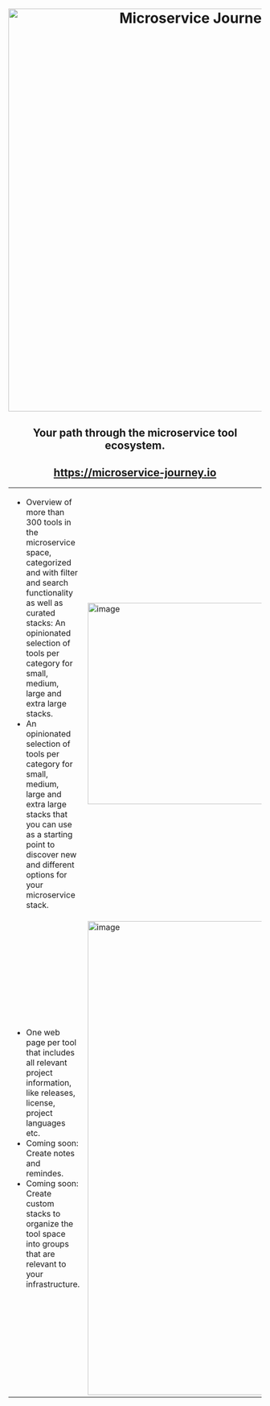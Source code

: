 <h1 align="center">
    <a href="https://microservice-journey.io/" target="_blank">
        <img width="800" alt="Microservice Journey Logo" src="https://github.com/user-attachments/assets/bd3ea414-89fe-4c22-b44e-853fa6e09f97" />
    </a>
</h1>

<h2 align="center">Your path through the microservice tool ecosystem.</h2>

<h2 align="center">
    <a href="https://microservice-journey.io/" target="_blank">
        https://microservice-journey.io
    </a>
</h2>

<table border="0">
    <tr>
        <td width="50%">
            <ul>
                <li>Overview of more than 300 tools in the microservice space, categorized and with filter and search functionality as well as curated stacks: An opinionated selection of tools per category for small, medium, large and extra large stacks.</li>
                <li>An opinionated selection of tools per category for small, medium, large and extra large stacks that you can use as a starting point to discover new and different options for your microservice stack.</li>
            </ul>
        </td>
        <td width="50%">
            <img width="400" alt="image" src="https://github.com/user-attachments/assets/0377a45f-2e0b-463a-ba06-5766c68ea884" /> 
        </td>
    </tr>
    <tr>
        <td width="50%">
            <ul>
                <li>One web page per tool that includes all relevant project information, like releases, license, project languages etc.</li>
                <li>Coming soon: Create notes and remindes.</li>
                <li>Coming soon: Create custom stacks to organize the tool space into groups that are relevant to your infrastructure.</li>
            </ul>
        </td>
        <td width="50%">
            <img width="941" alt="image" src="https://github.com/user-attachments/assets/d4a6ad1e-1a54-4551-acfe-1006fc107e32" />
        </td>
    </tr>
</table>

